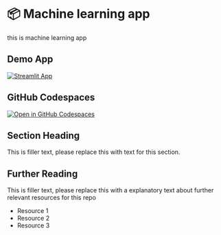 # 📦 Machine learning app


this is machine learning app

## Demo App

[![Streamlit App](https://static.streamlit.io/badges/streamlit_badge_black_white.svg)](https://Cancer_Breast_project.streamlit.app/)

## GitHub Codespaces

[![Open in GitHub Codespaces](https://github.com/codespaces/badge.svg)](https://codespaces.new/streamlit/app-starter-kit?quickstart=1)

## Section Heading

This is filler text, please replace this with text for this section.

## Further Reading

This is filler text, please replace this with a explanatory text about further relevant resources for this repo
- Resource 1
- Resource 2
- Resource 3
